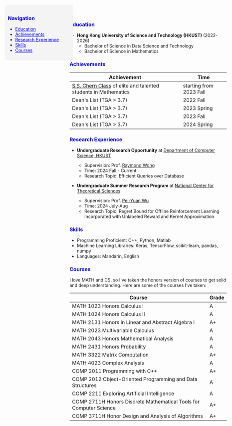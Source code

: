 <!-- Sidebar -->
<div id="sidebar" style="position: fixed; top: 20px; left: 20px; width: 200px; background: #f4f4f4; padding: 10px; border-radius: 5px;">
  <h3 style="color:blue;">Navigation</h3>
  <ul>
    <li><a href="#education" style="color:blue;">Education</a></li>
    <li><a href="#achievements" style="color:blue;">Achievements</a></li>
    <li><a href="#research-experience" style="color:blue;">Research Experience</a></li>
    <li><a href="#skills" style="color:blue;">Skills</a></li>
    <li><a href="#courses" style="color:blue;">Courses</a></li>
  </ul>
</div>

<!-- Main Content -->


<h3 id="education" style="color:blue;">Education</h3>

- **Hong Kong University of Science and Technology (HKUST)** (2022-2026)
    - Bachelor of Science in Data Science and Technology
    - Bachelor of Science in Mathematics

<h3 id="achievements" style="color:blue;">Achievements</h3>

| Achievement | Time |
|-------------|------|
| [S.S. Chern Class](https://www.math.hkust.edu.hk/ug/chern_class/) of elite and talented students in Mathematics | starting from 2023 Fall |
| Dean's List (TGA > 3.7) | 2022 Fall |
| Dean's List (TGA > 3.7) | 2023 Spring |
| Dean's List (TGA > 3.7) | 2023 Fall |
| Dean's List (TGA > 3.7) | 2024 Spring |

<h3 id="research-experience" style="color:blue;">Research Experience</h3>

- **Undergraduate Research Opportunity** at [Department of Computer Science, HKUST](https://cse.hkust.edu.hk/)
    - Supervision: Prof. [Raymond Wong](https://www.cse.ust.hk/~raywong/)
    - Time: 2024 Fall - Current
    - Research Topic: Efficient Queries over Database

- **Undergraduate Summer Research Program** at [National Center for Theoretical Sciences](https://ncts.ntu.edu.tw/)
    - Supervision: Prof. [Pei-Yuan Wu](https://www.ee.ntu.edu.tw/profile1.php?id=1060803)
    - Time: 2024 July-Aug
    - Research Topic: Regret Bound for Offline Reinforcement Learning Incorporated with Unlabeled Reward and Kernel Approximation

<h3 id="skills" style="color:blue;">Skills</h3>

- Programming Proficient: C++, Python, Matlab
- Machine Learning Libraries: Keras, TensorFlow, scikit-learn, pandas, numpy
- Languages: Mandarin, English

<h3 id="courses" style="color:blue;">Courses</h3>

I love MATH and CS, so I've taken the honors version of courses to get solid and deep understanding. Here are some of the courses I've taken:

| Course                                 | Grade |
|----------------------------------------|-------|
| MATH 1023 Honors Calculus I            | A     |
| MATH 1024 Honors Calculus II           | A     |
| MATH 2131 Honors in Linear and Abstract Algebra I   | A+    |
| MATH 2023 Multivariable Calculus       | A     |
| MATH 2043 Honors Mathematical Analysis | A     |
| MATH 2431 Honors Probability           | A     |
| MATH 3322 Matrix Computation           | A+    |
| MATH 4023 Complex Analysis             | A     |
| COMP 2011 Programming with C++         | A+    |
| COMP 2012 Object-Oriented Programming and Data Structures | A |
| COMP 2211 Exploring Artificial Intelligence | A     |
| COMP 2711H Honors Discrete Mathematical Tools for Computer Science | A+ |
| COMP 3711H Honor Design and Analysis of Algorithms | A+ |


